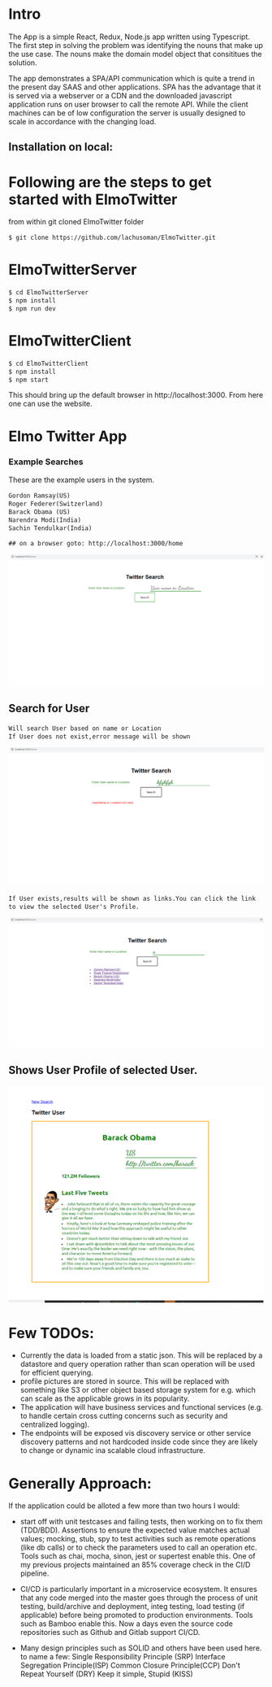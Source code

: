 

# Intro

The App is a simple React, Redux, Node.js app written using Typescript. The first step in solving the problem was identifying the nouns that make up the use case. The nouns make the domain model object that consititues the solution.

The app demonstrates a SPA/API communication which is quite a trend in the present day SAAS and other applications. SPA has the advantage that it is served via a webserver or a CDN and the downloaded javascript application runs on user browser to call the remote API. While the client machines can be of low configuration the server is usually designed to scale in accordance with the changing load.

## Installation on local:
# Following are the steps to get started with ElmoTwitter
from within git cloned ElmoTwitter folder

```
$ git clone https://github.com/lachusoman/ElmoTwitter.git
```
# ElmoTwitterServer

```
$ cd ElmoTwitterServer
$ npm install
$ npm run dev
```
# ElmoTwitterClient

```
$ cd ElmoTwitterClient
$ npm install
$ npm start
```
This should bring up the default browser in http://localhost:3000. From here one can use the website.

# Elmo Twitter App

### Example Searches

These are the example users in the system.

```
Gordon Ramsay(US)
Roger Federer(Switzerland)
Barack Obama (US)
Narendra Modi(India)
Sachin Tendulkar(India)
```
```
## on a browser goto: http://localhost:3000/home
```
![HomePage](https://github.com/lachusoman/ElmoTwitter/blob/master/screenshots/HomePage.png)

## Search for User
```
Will search User based on name or Location
If User does not exist,error message will be shown
```
![Invalid User](https://github.com/lachusoman/ElmoTwitter/blob/master/screenshots/Invalid%20UserOrLocation.png)

```
If User exists,results will be shown as links.You can click the link to view the selected User's Profile.
```
![Search User](https://github.com/lachusoman/ElmoTwitter/blob/master/screenshots/Search---a.png)

## Shows User Profile of selected User.

![User Profile](https://github.com/lachusoman/ElmoTwitter/blob/master/screenshots/UserProfile.jpg)
# Few TODOs:

- Currently the data is loaded from a static json. This will be replaced by a datastore and query operation rather than scan operation will be used for efficient querying.
- profile pictures are stored in source. This will be replaced with something like S3 or other object based storage system for e.g. which can scale as the applicable grows in its popularity.
- The application will have business services and functional services (e.g. to handle certain cross cutting concerns such as security and centralized logging).
- The endpoints will be exposed vis discovery service or other service discovery patterns and not hardcoded inside code since they are likely to change or dynamic ina scalable cloud infrastructure.

# Generally Approach:

If the application could be alloted a few more than two hours I would:

- start off with unit testcases and failing tests, then working on to fix them (TDD/BDD). Assertions to ensure the expected value matches actual values; mocking, stub, spy to test activities such as remote operations (like db calls) or to check the parameters used to call an operation etc. Tools such as chai, mocha, sinon, jest or supertest enable this. One of my previous projects maintained an 85% coverage check in the CI/D pipeline.

- CI/CD is particularly important in a microservice ecosystem. It ensures that any code merged into the master goes through the process of unit testing, build/archive and deployment, integ testing, load testing (if applicable) before being promoted to production environments. Tools such as Bamboo enable this. Now a days even the source code repositories such as Github and Gitlab support CI/CD.

* Many design principles such as SOLID and others have been used here. to name a few:
  Single Responsibility Principle (SRP)
  Interface Segregation Principle(ISP)
  Common Closure Principle(CCP)
  Don't Repeat Yourself (DRY)
  Keep it simple, Stupid (KISS)

